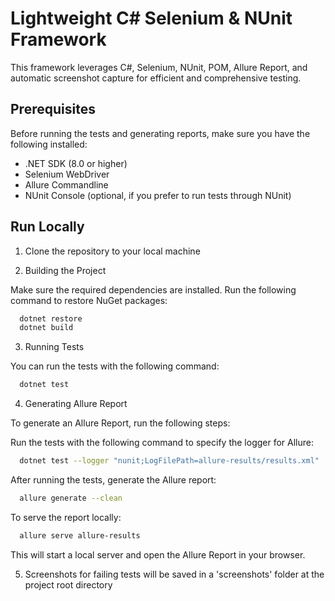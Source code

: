 
# Lightweight C# Selenium & NUnit Framework 

This framework leverages C#, Selenium, NUnit, POM, Allure Report, and automatic screenshot capture for efficient and comprehensive testing.

## Prerequisites

Before running the tests and generating reports, make sure you have the following installed:

- .NET SDK (8.0 or higher)
- Selenium WebDriver
- Allure Commandline
- NUnit Console (optional, if you prefer to run tests through NUnit)


## Run Locally

1. Clone the repository to your local machine

2. Building the Project

Make sure the required dependencies are installed. Run the following command to restore NuGet packages:

```bash
  dotnet restore
  dotnet build
```

3. Running Tests

You can run the tests with the following command:
```bash
  dotnet test
```

4. Generating Allure Report

To generate an Allure Report, run the following steps:

Run the tests with the following command to specify the logger for Allure:
```bash
  dotnet test --logger "nunit;LogFilePath=allure-results/results.xml"
```
After running the tests, generate the Allure report:
```bash
  allure generate --clean
```
To serve the report locally:
```bash
  allure serve allure-results
```
This will start a local server and open the Allure Report in your browser.

5. Screenshots for failing tests will be saved in a 'screenshots' folder at the project root directory
